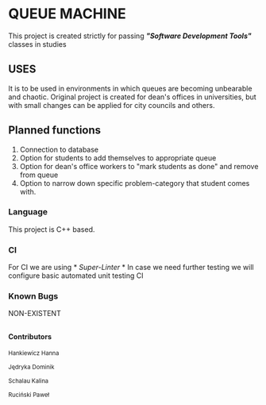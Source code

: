 # QUEUE MACHINE
This project is created strictly for passing ***"Software Development Tools"*** classes in studies

## USES
It is to be used in environments in which queues are becoming unbearable and chaotic.
Original project is created for dean's offices in universities, but with small changes can be applied for city councils and others.

## Planned functions
1. Connection to database
2. Option for students to add themselves to appropriate queue
3. Option for dean's office workers to "mark students as done" and remove from queue
4. Option to narrow down specific problem-category that student comes with.

### Language
This project is C++ based.

### CI
For CI we are using * *Super-Linter* *
In case we need further testing we will configure basic automated unit testing CI

### Known Bugs
NON-EXISTENT


##
###
#### Contributors
<sub>Hankiewicz Hanna </sub>

<sub>Jędryka Dominik </sub>

<sub>Schalau Kalina </sub>

<sub>Ruciński Paweł </sub>

